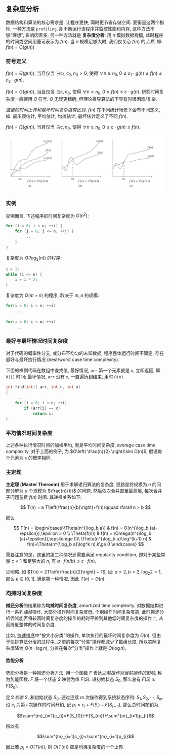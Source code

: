 ## 复杂度分析

数据结构和算法的核心需求是: 让程序更快, 同时更节省存储空间. 要衡量这两个指标, 一种方法是 `profiling`,  即不断运行该程序并监控性能和内存, 这种方法不够"理想", 影响因素多; 另一种方法就是 **复杂度分析**: 用 $n$ 模拟数据规模, 此时程序的时间或空间用量可表示为 $f(n)$. 当 $n$ 规模足够大时, 我们仅关心 $f(n)$ 的*上界*, 即: $f(n)=O(g(n))$

### 符号定义

$f(n)=\Theta(g(n))$, 当且仅当 $\exists c_1,c_2,n_0>0$, 使得 $\forall n \ge n_0, 0\le c_1\cdot g(n)\le f(n) \le c_2\cdot g(n)$.

$f(n)=O(g(n))$, 当且仅当 $\exists c,n_0$, 使得 $\forall n \ge n_0,0\le f(n)\le c\cdot g(n)$. 研究时间复杂度一般使用 $O$ 符号. $\Theta$ 无疑更精确, 但理论推导算法的下界有时很困难/复杂.

*这里的时间上界和最坏时间复杂度有区别*. $f(n)$ 在不同统计场景下会有不同定义, 如: 最乐观估计, 平均估计, 均摊估计, 最坏估计定义了不同 $f(n)$.

$f(n)=\Omega(g(n))$, 当且仅当 $\exists c,n_0$, 使得 $\forall n \ge n_0,0\le c\cdot g(n)\le f(n)$.

![图源 OI Wiki](../attach/Pasted%20image%2020240604200743.png)

### 实例

举例而言, 下述程序的时间复杂度为 $O(n^{2})$:
```c
for (i = 0; i < n; ++i) {
	for (j = 0; j <= n; ++j) {
		...
	}
}
```

复杂度为 $O(log_{2}(n))$ 的程序:

```c
i = 1;
while (i <= n) {
	i = i * 2;
}
```

复杂度为 $O(m+n)$ 的程序, 取决于 $m, n$ 的规模:

```c
for(i = 0; i < n; ++i)
	...

for(i = 0; i < m; ++i)
	...
```

### 最好与最坏情况时间复杂度

对于代码的概率性分支, 或分布不均匀的未知数据, 程序整体运行时间不固定, 存在最好与最坏执行情况 (best/worst case time complexity).

下面的样例代码在数组中查找值, 最好情况, `arr` 第一个元素就是 `x`, 立即返回, 即 `O(1)` 时间; 最坏情况, `arr` 没有 `x`, 一直遍历到结束, 用时 `O(n)`.

```c
int find(int[] arr, int n, int x) 
{
	...
	for (i = 0; i < n; ++i) 
		if (arr[i] == x)
			return i;
}
```

### 平均情况时间复杂度

上述各种执行情况时间的加权平均, 就是平均时间复杂度, average case time complexity. 对于上面的例子, 为 $O\left( \frac{n}{2} \right)\sim O(n)$, 假设每个元素为 `x` 的概率相同.

### 主定理

**主定理 (Master Theroem)** 用于求解递归算法的复杂度, 思路是将规模为 $n$ 的问题分解为 $a$ 个规模为 $\frac{n}{b}$ 的问题, 然后依次合并直至最高层, 每次合并子问题花费 $f(n)$ 时间. 其递推关系如下:

$$
T(n) = a T\left(\frac{n}{b}\right)+f(n)\qquad \forall n > b
$$

那么

$$
T(n) = \begin{cases}\Theta(n^{\log_b a}) & f(n) = O(n^{\log_b (a)-\epsilon}),\epsilon > 0 \\ \Theta(f(n)) & f(n) = \Omega(n^{\log_b (a)+\epsilon}),\epsilon\ge 0\\ \Theta(n^{\log_b a}\log^{k+1} n) & f(n)=\Theta(n^{\log_b a}\log^k n),k\ge 0 \end{cases}
$$

需要注意的是，这里的第二种情况还需要满足 regularity condition, 即对于某些常量 $c<1$ 和足够大的 $n$, 有 $a \cdot f(n/b) \leq c\cdot f(n)$.

证明略. 如 $T(n) = 2T\left(\frac{n}{2}\right) + 1$, 设: $a=2, b=2, {\log_2 2} = 1$, 那么 $\epsilon\in(0,1]$, 满足第一种情况, 因此 $T(n)=\Theta(n)$.

### 均摊时间复杂度

**摊还分析**的结果称为**均摊时间复杂度**, amortized time complexity. 对数据结构进行一系列*连续*操作, 大部分操作时间复杂度低, 个别操作时间复杂度高, 此时摊还分析尝试能否将较高时间复杂度的操作的耗时平摊到其他低时间复杂度的操作上, 从而降低整体的时间复杂度.

比如, [快速排序](排序/快速排序.md)中"按大小分类"的操作, 单次执行的最坏时间复杂度为 $O(n)$. 但由于快排算法分治的过程中, 之前的每次"分类"操作都减少了数组长度, 所以实际复杂度降为 $O(n\cdot \log n)$, 分摊在每次"分类"操作上就是 $O(\log n)$. 

#### 势能分析

势能分析是一种摊还分析方法, 用一个函数 $F$ 表达*之前操作对当前操作的影响*, 称为势能函数. $F$ 将一个状态 $S$ 映射为值 $F(S)$. 设初始状态 $S_{0}$, 那么总有 $F(S)\geq F(S_{0})$. 

定义*状态* $S$, 和初始状态 $S_0$. 通过连续 $m$ 次操作得到系统状态序列: $S_{1}, S_{2}, \cdots, S_{m}$. 设 $c_{i}$ 为第 $i$ 次操作的时间开销, 记 $p_{i}=c_{i}+F(S_{i})-F(S_{i-1})$, 那么总时间花销为

$$\sum^{m}_{i=1}c_{i}=F(S_{0})-F(S_{m})+\sum^{m}_{i=1}p_{i}$$

所以有

$$\sum^{m}_{i=1}c_{i}<\sum^{m}_{i=1}p_{i}$$

因此若 $p_{i}=O(T(n))$, 则 $O(T(n))$ 应是均摊复杂度的一个上界.